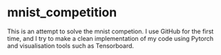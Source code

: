 # mnist_competition

This is an attempt to solve the mnist competion. I use GitHub for the first time, and I try to make a clean implementation of my code using Pytorch and visualisation tools such as Tensorboard. 